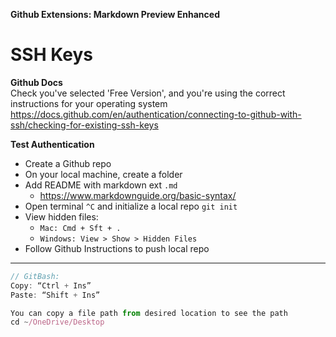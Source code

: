 **Github Extensions: Markdown Preview Enhanced**

# SSH Keys


**Github Docs**<br>
Check you've selected 'Free Version', and you're using the correct instructions for your operating system
https://docs.github.com/en/authentication/connecting-to-github-with-ssh/checking-for-existing-ssh-keys

**Test Authentication**
- Create a Github repo
- On your local machine, create a folder
- Add README with markdown ext `.md`
  - https://www.markdownguide.org/basic-syntax/
- Open terminal `^C` and initialize a local repo `git init  `
- View hidden files:
  - `Mac: Cmd + Sft + .`
  - `Windows: View > Show > Hidden Files`
- Follow Github Instructions to push local repo

---

```Javascript
// GitBash:
Copy: “Ctrl + Ins”
Paste: “Shift + Ins”

You can copy a file path from desired location to see the path
cd ~/OneDrive/Desktop
```
